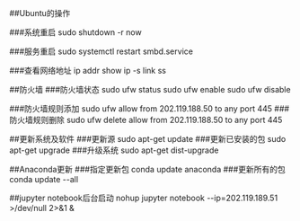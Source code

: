 ##Ubuntu的操作

###系统重启
    sudo shutdown -r now

###服务重启
    sudo systemctl restart smbd.service 

###查看网络地址
    ip addr show
    ip -s link
    ss

 
##防火墙
###防火墙状态
    sudo ufw status
    sudo ufw enable
    sudo ufw disable

###防火墙规则添加
    sudo ufw  allow from 202.119.188.50 to any port 445
###防火墙规则删除
    sudo ufw  delete allow from 202.119.188.50 to any port 445

##更新系统及软件
###更新源
    sudo apt-get update
###更新已安装的包
    sudo apt-get upgrade
###升级系统
    sudo apt-get dist-upgrade

##Anaconda更新
###指定更新包
    conda update anaconda
###更新所有的包
    conda update --all

##jupyter notebook后台启动
    nohup jupyter notebook --ip=202.119.189.51  >/dev/null 2>&1 & 








